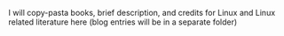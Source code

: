 I will copy-pasta books, brief description, and credits for Linux and Linux related literature here (blog entries will be in a separate folder)




